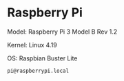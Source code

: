 # Raspberry Pi

Model: Raspberry Pi 3 Model B Rev 1.2

Kernel: Linux 4.19

OS: Raspbian Buster Lite

`pi@raspberrypi.local`
